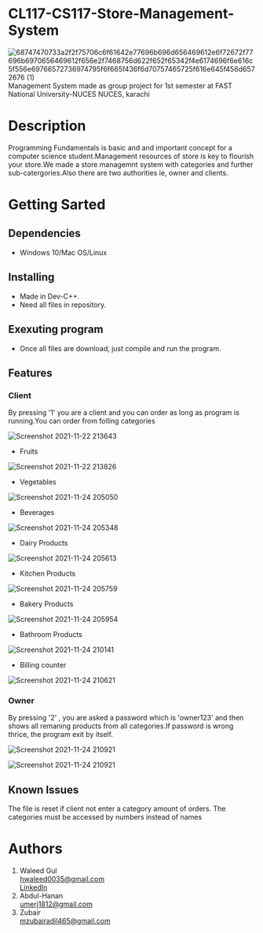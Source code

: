 # CL117-CS117-Store-Management-System 
![68747470733a2f2f75706c6f61642e77696b696d656469612e6f72672f77696b6970656469612f656e2f7468756d622f652f65342f4e6174696f6e616c5f556e69766572736974795f6f665f436f6d70757465725f616e645f456d6572676 (1)](https://user-images.githubusercontent.com/84980384/142883094-f0749c11-8373-4c7a-9e07-b94648ab14b5.png)\
                 Management System made as group project for 1st semester at FAST National University-NUCES NUCES, karachi
# Description
Programming Fundamentals is basic and and important concept for a computer science student.Management resources of store is key to flourish your store.We made a store managemnt system with categories and further sub-catergories.Also there are two authorities ie, owner and clients.
# Getting Sarted
## Dependencies ##
* Windows 10/Mac OS/Linux
## Installing ##
* Made in Dev-C++.
* Need all files in repository.
## Exexuting program ##
* Once all files are download, just compile and run the program.
## Features ##
### Client ###
By pressing '1' you are a client and you can order as long as program is running.You can order from folling categories

![Screenshot 2021-11-22 213643](https://user-images.githubusercontent.com/84980384/142900007-f26d170d-6631-4963-ad10-cba7a01cabc2.png)
* Fruits

![Screenshot 2021-11-22 213826](https://user-images.githubusercontent.com/84980384/142900397-3a20e127-2f1e-4ead-8519-95dfca8ba0f5.png)
* Vegetables

 ![Screenshot 2021-11-24 205050](https://user-images.githubusercontent.com/84980384/143271066-e65bda26-c372-4073-abe3-148beaf79585.png)
* Beverages

![Screenshot 2021-11-24 205348](https://user-images.githubusercontent.com/84980384/143271545-285a590f-d73b-4184-9b06-215aebc810f3.png)

* Dairy Products

![Screenshot 2021-11-24 205613](https://user-images.githubusercontent.com/84980384/143271921-7b09d121-c12f-4aca-8c5c-4fdf45318867.png)
* Kitchen Products

![Screenshot 2021-11-24 205759](https://user-images.githubusercontent.com/84980384/143272268-3a07a37e-6d8f-445f-9267-ad72c14f0aad.png)


* Bakery Products

![Screenshot 2021-11-24 205954](https://user-images.githubusercontent.com/84980384/143272625-e844a97b-f049-437f-9834-388f870b2a4e.png)

* Bathroom Products

![Screenshot 2021-11-24 210141](https://user-images.githubusercontent.com/84980384/143272856-7f160cd2-2734-48ae-84c0-cb67b936d6fd.png)

* Billing counter

![Screenshot 2021-11-24 210621](https://user-images.githubusercontent.com/84980384/143273644-6b89c879-ee84-4a2d-b6e6-04c37aed00cf.png)

### Owner ###
By pressing '2' , you are asked a password which is 'owner123' and then shows all remaning products from all categories.If password is wrong thrice, the program exit by itself.

![Screenshot 2021-11-24 210921](https://user-images.githubusercontent.com/84980384/143274129-6501b694-c956-49ff-b486-ee4e267508fe.png)

![Screenshot 2021-11-24 210921](https://user-images.githubusercontent.com/84980384/143274193-f6fe687e-2073-41b6-8af0-03e7f6c55d93.png)

## Known Issues ##
The file is reset if client not enter a category amount of orders.
The categories must be accessed by numbers instead of names
# Authors
1. ​Waleed Gul<br> 
 ​hwaleed0035@gmail.com<br> 
 ​[​LinkedIn​](https://www.linkedin.com/in/waleedgul92/)
2. Abdul-Hanan\
   umerj1812@gmail.com
3. Zubair\
   mzubairadil465@gmail.com
